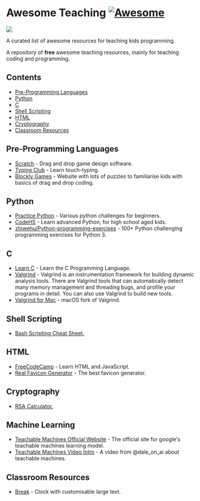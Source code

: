 # Awesome Teaching [![Awesome](https://awesome.re/badge.svg)](https://awesome.re)

<img src="https://repository-images.githubusercontent.com/278381805/7d8e4c00-c6d6-11ea-983f-88bd75241241">

A curated list of awesome resources for teaching kids programming.

A repository of **free** awesome teaching resources, mainly for teaching coding and programming.

## Contents

- [Pre-Programming Languages](#pre-programming-languages)
- [Python](#python)
- [C](#c)
- [Shell Scripting](#shell-scripting)
- [HTML](#html)
- [Cryptography](#cryptography)
- [Classroom Resources](#classroom-resources)

<!--te-->

## Pre-Programming Languages

- [Scratch](https://scratch.mit.edu/) - Drag and drop game design software.
- [Typing Club](https://www.typingclub.com/) - Learn touch-typing.
- [Blockly Games](https://blockly.games/) - Website with lots of puzzles to familiarise kids with basics of drag and drop coding.

## Python

- [Practice Python](https://practicepython.org) - Various python challenges for beginners.
- [CodeHS](https://codehs.com/) - Learn advanced Python, for high school aged kids.
- [zhiwehu/Python-programming-exercises](https://github.com/zhiwehu/Python-programming-exercises/blob/master/100%2B%20Python%20challenging%20programming%20exercises%20for%20Python%203.md) - 100+ Python challenging programming exercises for Python 3. 

## C

- [Learn C](https://www.learn-c.org/) - Learn the C Programming Language.
- [Valgrind](https://valgrind.org/) - Valgrind is an instrumentation framework for building dynamic analysis tools. There are Valgrind tools that can automatically detect many memory management and threading bugs, and profile your programs in detail. You can also use Valgrind to build new tools.
- [Valgrind for Mac](https://github.com/sowson/valgrind) - macOS fork of Valgrind.

## Shell Scripting

- [Bash Scripting Cheat Sheet.](https://devhints.io/bash)

## HTML

- [FreeCodeCamp](https://www.freecodecamp.org/) - Learn HTML and JavaScript.
- [Real Favicon Generator](https://realfavicongenerator.net/) - The best favicon generator.

## Cryptography

- [RSA Calculator.](https://www.cs.drexel.edu/~jpopyack/IntroCS/HW/RSAWorksheet.html)

## Machine Learning

- [Teachable Machines Official Website](https://teachablemachine.withgoogle.com/) - The official site for google's teachable machines learning model.
- [Teachable Machines Video Intro](https://www.instagram.com/tv/CGn-75ngGbX/?igshid=jpqqnpyf3auc) - A video from @dale_on_ai about teachable machines.

## Classroom Resources

- [Break](https://masterdracula.com/break/) - Clock with customisable large text.
